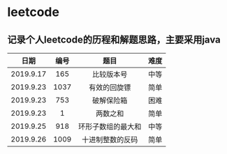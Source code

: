 # leetcode

## 记录个人leetcode的历程和解题思路，主要采用java

日期|编号|题目|难度
---|:--:|:--:|---:
2019.9.17|165|比较版本号|中等
2019.9.23|1037|有效的回旋镖|简单
2019.9.23|753|破解保险箱|困难
2019.9.23|1|两数之和|简单
2019.9.25|918|环形子数组的最大和|中等
2019.9.26|1009|十进制整数的反码|简单
